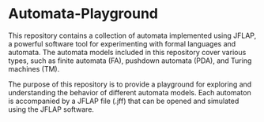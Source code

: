 # Automata-Playground

This repository contains a collection of automata implemented using JFLAP, 
a powerful software tool for experimenting with formal languages and automata. 
The automata models included in this repository cover various types, such as finite automata (FA), pushdown automata (PDA), and Turing machines (TM).

The purpose of this repository is to provide a playground for exploring and understanding the behavior of different automata models. 
Each automaton is accompanied by a JFLAP file (.jff) that can be opened and simulated using the JFLAP software.
